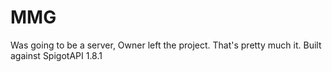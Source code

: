# MMG
Was going to be a server, Owner left the project. That's pretty much it. Built against SpigotAPI 1.8.1
